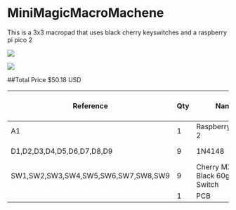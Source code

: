 # MiniMagicMacroMachene


This is a 3x3 macropad that uses black cherry keyswitches and a raspberry pi pico 2

![](https://hc-cdn.hel1.your-objectstorage.com/s/v3/f991de79bde488d023c933982953797590d9f2c7_image.png)


![](https://hc-cdn.hel1.your-objectstorage.com/s/v3/207465efb79e7bfdae7e1e5a1582351e55a2cdda_image.png)

##Total Price $50.18 USD

| Reference                           | Qty | Name                                | DNP | Exclude from BOM | Exclude from Board | Footprint                                  | Datasheet                                                                               | source                                                                                       | unit cost | Total cost |
|-------------------------------------|-----|-------------------------------------|-----|------------------|--------------------|--------------------------------------------|-----------------------------------------------------------------------------------------|----------------------------------------------------------------------------------------------|-----------|------------|
| A1                                  | 1   | RaspberryPi_Pico 2                  |     |                  |                    | Module:RaspberryPi_Pico_Common_Unspecified | https://datasheets.raspberrypi.com/pico/pico-datasheet.pdf                              | https://www.pishop.us/product/raspberry-pi-pico-wh-pre-soldered-headers/                     | 13.95     | 13.95      |
| D1,D2,D3,D4,D5,D6,D7,D8,D9          | 9   | 1N4148                              |     |                  |                    | Diode_THT:D_DO-35_SOD27_P7.62mm_Horizontal | https://assets.nexperia.com/documents/data-sheet/1N4148_1N4448.pdf                      | https://www.digikey.com/en/products/detail/onsemi/1N4148/458603                              | 0.1       | 7.38       |
| SW1,SW2,SW3,SW4,SW5,SW6,SW7,SW8,SW9 | 9   | Cherry MX2A Black 60g Linear Switch |     |                  |                    | ScottoKeebs_MX:MX_PCB_1.00u                | https://cherry.saas.contentserv.com/admin/rest/document/30?ContextIDs=15343&Language=36 | https://mechanicalkeyboards.com/products/cherry-mx2a-black-60g-linear?variant=48014721286444 | 0.4       | 8.79       |
|                                     | 1   | PCB                                 |     |                  |                    |                                            |                                                                                         | https://www.pcbway.com/QuickOrderOnline.aspx                                                 | 20.06     | 20.06      |
